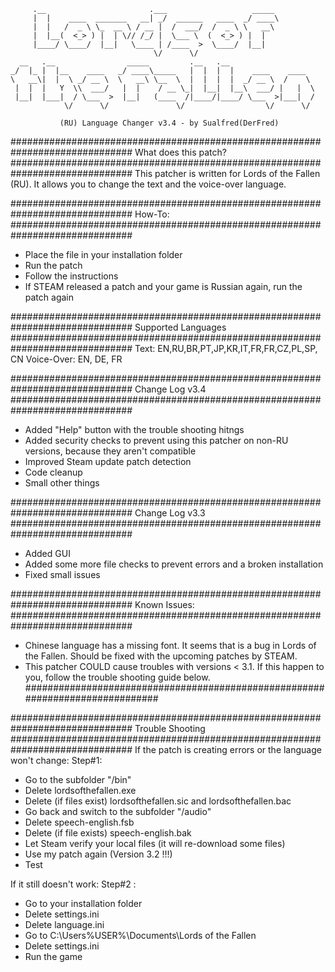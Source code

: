 	     .__                       .___                   _____         
	     |  |    ____  _______   __| _/  ______   ____  _/ ____\        
	     |  |   /  _ \ \_  __ \ / __ |  /  ___/  /  _ \ \   __\         
	     |  |__(  <_> ) |  | \// /_/ |  \___ \  (  <_> ) |  |           
	     |____/ \____/  |__|   \____ | /____  >  \____/  |__|           
	                                \/      \/                          
	  __   .__                _____         .__   .__                   
	_/  |_ |  |__    ____   _/ ____\_____   |  |  |  |    ____    ____  
	\   __\|  |  \ _/ __ \  \   __\ \__  \  |  |  |  |  _/ __ \  /    \ 
	 |  |  |   Y  \\  ___/   |  |    / __ \_|  |__|  |__\  ___/ |   |  \
	 |__|  |___|  / \___  >  |__|   (____  /|____/|____/ \___  >|___|  /
	            \/      \/               \/                  \/      \/ 

    	       (RU) Language Changer v3.4 - by Sualfred(DerFred)
			   
			   
##############################################################################
What does this patch?
##############################################################################
This patcher is written for Lords of the Fallen (RU).
It allows you to change the text and the voice-over language.

##############################################################################
How-To:
##############################################################################
- Place the file in your installation folder
- Run the patch
- Follow the instructions
- If STEAM released a patch and your game is Russian again, run the patch again

##############################################################################
Supported Languages
##############################################################################
Text: EN,RU,BR,PT,JP,KR,IT,FR,FR,CZ,PL,SP, CN
Voice-Over: EN, DE, FR

##############################################################################
Change Log v3.4
##############################################################################
- Added "Help" button with the trouble shooting hitngs
- Added security checks to prevent using this patcher on non-RU versions, 
because they aren't compatible
- Improved Steam update patch detection
- Code cleanup
- Small other things

##############################################################################
Change Log v3.3
##############################################################################
- Added GUI
- Added some more file checks to prevent errors and a broken installation
- Fixed small issues

##############################################################################
Known Issues:
##############################################################################
- Chinese language has a missing font. It seems that is a bug in Lords of the 
Fallen. Should be fixed with the upcoming patches by STEAM.
- This patcher COULD cause troubles with versions < 3.1. If this happen to 
you, follow the trouble shooting guide below.
##############################################################################
			   
##############################################################################
Trouble Shooting
##############################################################################
If the patch is creating errors or the language won't change:
Step#1:
- Go to the subfolder "/bin"
- Delete lordsofthefallen.exe
- Delete (if files exist) lordsofthefallen.sic and lordsofthefallen.bac
- Go back and switch to the subfolder "/audio"
- Delete speech-english.fsb
- Delete (if file exists) speech-english.bak
- Let Steam verify your local files (it will re-download some files)
- Use my patch again (Version 3.2 !!!)
- Test

If it still doesn't work:
Step#2 :
- Go to your installation folder
- Delete settings.ini
- Delete language.ini
- Go to C:\Users\%USER%\Documents\Lords of the Fallen
- Delete settings.ini
- Run the game
